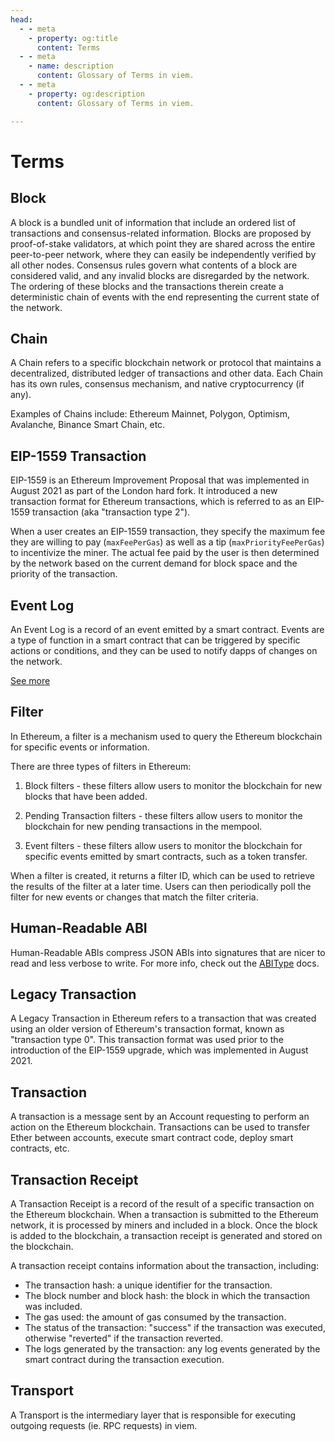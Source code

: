 ```yaml
---
head:
  - - meta
    - property: og:title
      content: Terms
  - - meta
    - name: description
      content: Glossary of Terms in viem.
  - - meta
    - property: og:description
      content: Glossary of Terms in viem.

---
```


# Terms

## Block

A block is a bundled unit of information that include an ordered list of transactions and consensus-related information. Blocks are proposed by proof-of-stake validators, at which point they are shared across the entire peer-to-peer network, where they can easily be independently verified by all other nodes. Consensus rules govern what contents of a block are considered valid, and any invalid blocks are disregarded by the network. The ordering of these blocks and the transactions therein create a deterministic chain of events with the end representing the current state of the network.

## Chain

A Chain refers to a specific blockchain network or protocol that maintains a decentralized, distributed ledger of transactions and other data. Each Chain has its own rules, consensus mechanism, and native cryptocurrency (if any).

Examples of Chains include: Ethereum Mainnet, Polygon, Optimism, Avalanche, Binance Smart Chain, etc.

## EIP-1559 Transaction

EIP-1559 is an Ethereum Improvement Proposal that was implemented in August 2021 as part of the London hard fork. It introduced a new transaction format for Ethereum transactions, which is referred to as an EIP-1559 transaction (aka "transaction type 2").

When a user creates an EIP-1559 transaction, they specify the maximum fee they are willing to pay (`maxFeePerGas`) as well as a tip (`maxPriorityFeePerGas`) to incentivize the miner. The actual fee paid by the user is then determined by the network based on the current demand for block space and the priority of the transaction.

## Event Log

An Event Log is a record of an event emitted by a smart contract. Events are a type of function in a smart contract that can be triggered by specific actions or conditions, and they can be used to notify dapps of changes on the network.

[See more](https://ethereum.org/en/developers/docs/smart-contracts/anatomy/#events-and-logs)

## Filter

In Ethereum, a filter is a mechanism used to query the Ethereum blockchain for specific events or information.

There are three types of filters in Ethereum:

1. Block filters - these filters allow users to monitor the blockchain for new blocks that have been added.

2. Pending Transaction filters - these filters allow users to monitor the blockchain for new pending transactions in the mempool.

3. Event filters - these filters allow users to monitor the blockchain for specific events emitted by smart contracts, such as a token transfer.

When a filter is created, it returns a filter ID, which can be used to retrieve the results of the filter at a later time. Users can then periodically poll the filter for new events or changes that match the filter criteria.

## Human-Readable ABI

Human-Readable ABIs compress JSON ABIs into signatures that are nicer to read and less verbose to write. For more info, check out the [ABIType](https://abitype.dev/api/human.html) docs.

## Legacy Transaction

A Legacy Transaction in Ethereum refers to a transaction that was created using an older version of Ethereum's transaction format, known as "transaction type 0". This transaction format was used prior to the introduction of the EIP-1559 upgrade, which was implemented in August 2021.

## Transaction

A transaction is a message sent by an Account requesting to perform an action on the Ethereum blockchain. Transactions can be used to transfer Ether between accounts, execute smart contract code, deploy smart contracts, etc.

## Transaction Receipt

A Transaction Receipt is a record of the result of a specific transaction on the Ethereum blockchain. When a transaction is submitted to the Ethereum network, it is processed by miners and included in a block. Once the block is added to the blockchain, a transaction receipt is generated and stored on the blockchain.

A transaction receipt contains information about the transaction, including:

- The transaction hash: a unique identifier for the transaction.
- The block number and block hash: the block in which the transaction was included.
- The gas used: the amount of gas consumed by the transaction.
- The status of the transaction: "success" if the transaction was executed, otherwise "reverted" if the transaction reverted. 
- The logs generated by the transaction: any log events generated by the smart contract during the transaction execution.

## Transport

A Transport is the intermediary layer that is responsible for executing outgoing requests (ie. RPC requests) in viem.